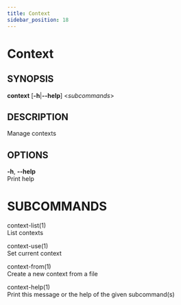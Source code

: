 ```yaml
---
title: Context
sidebar_position: 18
---
```


# Context

## SYNOPSIS

**context** \[**-h**\|**--help**\] \<*subcommands*\>

## DESCRIPTION

Manage contexts

## OPTIONS

**-h**, **--help**  
Print help

# SUBCOMMANDS

context-list(1)  
List contexts

context-use(1)  
Set current context

context-from(1)  
Create a new context from a file

context-help(1)  
Print this message or the help of the given subcommand(s)
